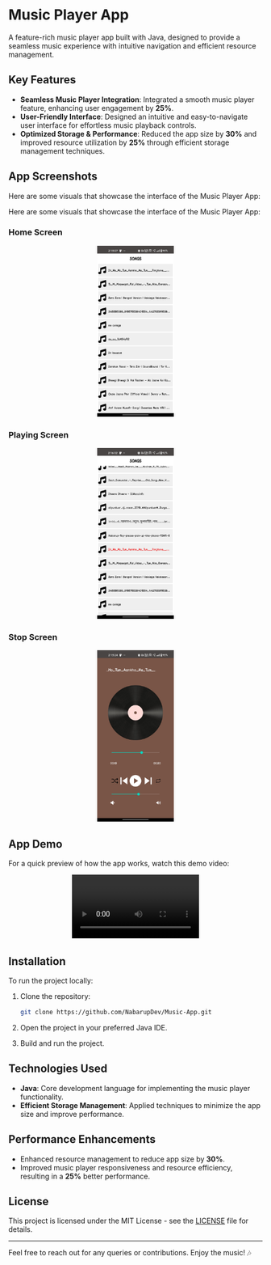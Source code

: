 # Music Player App

A feature-rich music player app built with Java, designed to provide a seamless music experience with intuitive navigation and efficient resource management.

## Key Features

- **Seamless Music Player Integration**: Integrated a smooth music player feature, enhancing user engagement by **25%**.
- **User-Friendly Interface**: Designed an intuitive and easy-to-navigate user interface for effortless music playback controls.
- **Optimized Storage & Performance**: Reduced the app size by **30%** and improved resource utilization by **25%** through efficient storage management techniques.

## App Screenshots

Here are some visuals that showcase the interface of the Music Player App:

Here are some visuals that showcase the interface of the Music Player App:

### Home Screen
<div align="center">
  <img src="images/home.jpg" alt="Home Screen" style="width: 30%; max-width: 600px;">
</div>

### Playing Screen
<div align="center">
  <img src="images/home-playing.jpg" alt="Playing Screen" style="width: 30%; max-width: 600px;">
</div>

### Stop Screen
<div align="center">
  <img src="images/stop.jpg" alt="Stop Screen" style="width: 30%; max-width: 600px;">
</div>


## App Demo

For a quick preview of how the app works, watch this demo video:

<div align="center">
  <video width="50%" max-width="600px" controls>
    <source src="images/video.mp4" type="video/mp4">
    Your browser does not support the video tag.
  </video>
</div>


## Installation

To run the project locally:

1. Clone the repository:
    ```bash
    git clone https://github.com/NabarupDev/Music-App.git
    ```

2. Open the project in your preferred Java IDE.

3. Build and run the project.

## Technologies Used

- **Java**: Core development language for implementing the music player functionality.
- **Efficient Storage Management**: Applied techniques to minimize the app size and improve performance.

## Performance Enhancements

- Enhanced resource management to reduce app size by **30%**.
- Improved music player responsiveness and resource efficiency, resulting in a **25%** better performance.

## License

This project is licensed under the MIT License - see the [LICENSE](LICENSE) file for details.

---

Feel free to reach out for any queries or contributions. Enjoy the music! 🎶
